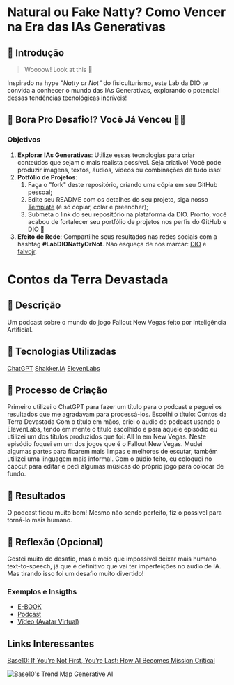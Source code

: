 # Natural ou Fake Natty? Como Vencer na Era das IAs Generativas

## 🚀 Introdução

> Woooow! Look at this 👀

Inspirado na hype _"Natty or Not"_ do fisiculturismo, este Lab da DIO te convida a conhecer o mundo das IAs Generativas, explorando o potencial dessas tendências tecnológicas incríveis!

## 🎯 Bora Pro Desafio!? Você Já Venceu 💪🤓

### Objetivos

1. **Explorar IAs Generativas**: Utilize essas tecnologias para criar conteúdos que sejam o mais realista possível. Seja criativo! Você pode produzir imagens, textos, áudios, vídeos ou combinações de tudo isso!
1. **Potfólio de Projetos**:
    1. Faça o "fork" deste repositório, criando uma cópia em seu GitHub pessoal;
    2. Edite seu README com os detalhes do seu projeto, siga nosso [Template](#template) (é só copiar, colar e preencher);
    3. Submeta o link do seu repositório na plataforma da DIO. Pronto, você acabou de fortalecer seu portfólio de projetos nos perfis do GitHub e DIO 🚀
1. **Efeito de Rede**: Compartilhe seus resultados nas redes sociais com a hashtag **#LabDIONattyOrNot**. Não esqueça de nos marcar: [DIO](https://www.linkedin.com/school/dio-makethechange) e [falvojr](https://www.linkedin.com/in/falvojr).


# Contos da Terra Devastada

## 📒 Descrição
Um podcast sobre o mundo do jogo Fallout New Vegas feito por Inteligência Artificial.

## 🤖 Tecnologias Utilizadas
[ChatGPT](https://poe.com)
[Shakker.IA](https://www.shakker.ai)
[ElevenLabs](Elevenlabs.io)

## 🧐 Processo de Criação
Primeiro utilizei o ChatGPT para fazer um título para o podcast e peguei os resultados que me agradavam para processá-los.
Escolhi o título: Contos da Terra Devastada
Com o título em mãos, criei o audio do podcast usando o ElevenLabs, tendo em mente o título escolhido e para aquele episódio eu utilizei um dos títulos produzidos que foi: All In em New Vegas.
Neste episódio foquei em um dos jogos que é o Fallout New Vegas.
Mudei algumas partes para ficarem mais limpas e melhores de escutar, também utilizei uma linguagem mais informal.
Com o aúdio feito, eu coloquei no capcut para editar e pedi algumas músicas do próprio jogo para colocar de fundo.

## 🚀 Resultados
O podcast ficou muito bom! Mesmo não sendo perfeito, fiz o possivel para torná-lo mais humano.

## 💭 Reflexão (Opcional)
Gostei muito do desafio, mas é meio que impossivel deixar mais humano text-to-speech, já que é definitivo que vai ter imperfeições no audio de IA. Mas tirando isso foi um desafio muito divertido!


### Exemplos e Insigths

- [E-BOOK](/exemplos/E-BOOK.md)
- [Podcast](/exemplos/PODCAST.md)
- [Vídeo (Avatar Virtual)](/exemplos/VIDEO.md)

## Links Interessantes

[Base10: If You’re Not First, You’re Last: How AI Becomes Mission Critical](https://base10.vc/post/generative-ai-mission-critical/)

![Base10's Trend Map Generative AI](https://github.com/digitalinnovationone/lab-natty-or-not/assets/730492/f4df26e8-f8f7-4419-8252-c69d73ea930c)
